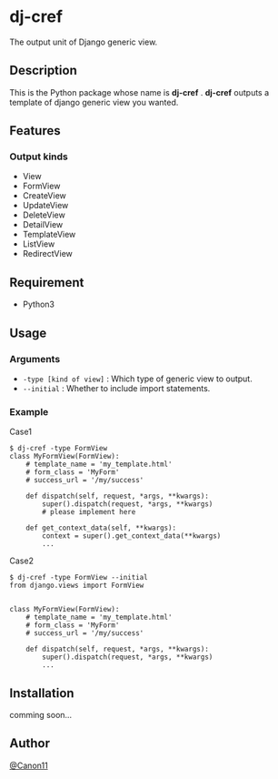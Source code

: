 # dj-cref
The output unit of Django generic view.

## Description
This is the Python package whose name is **dj-cref** .
**dj-cref** outputs a template of django generic view you wanted.

## Features
### Output kinds
- View
- FormView
- CreateView
- UpdateView
- DeleteView
- DetailView
- TemplateView
- ListView
- RedirectView

## Requirement
- Python3

## Usage
### Arguments
* <code>-type [kind of view]</code> : Which type of generic view to output.
* <code>--initial</code> : Whether to include import statements.

### Example
Case1
```
$ dj-cref -type FormView
class MyFormView(FormView):
    # template_name = 'my_template.html'
    # form_class = 'MyForm'
    # success_url = '/my/success'

    def dispatch(self, request, *args, **kwargs):
        super().dispatch(request, *args, **kwargs)
        # please implement here

    def get_context_data(self, **kwargs):
        context = super().get_context_data(**kwargs)
        ...
```

Case2
```
$ dj-cref -type FormView --initial
from django.views import FormView


class MyFormView(FormView):
    # template_name = 'my_template.html'
    # form_class = 'MyForm'
    # success_url = '/my/success'

    def dispatch(self, request, *args, **kwargs):
        super().dispatch(request, *args, **kwargs)
        ...
```

## Installation
comming soon...

## Author
[@Canon11](https://github.com/Canon11/)
